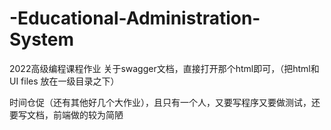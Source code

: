 # -Educational-Administration-System
2022高级编程课程作业
关于swagger文档，直接打开那个html即可，（把html和UI files 放在一级目录之下）

时间仓促（还有其他好几个大作业），且只有一个人，又要写程序又要做测试，还要写文档，前端做的较为简陋
